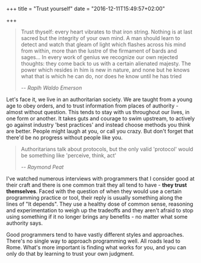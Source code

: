 +++
title = "Trust yourself"
date = "2016-12-11T15:49:57+02:00"

+++

> Trust thyself: every heart vibrates to that iron string. Nothing is at last
> sacred but the integrity of your own mind. A man should learn to detect and
> watch that gleam of light which flashes across his mind from within, more than
> the lustre of the firmament of bards and sages... In every work of genius we
> recognize our own rejected thoughts: they come back to us with a certain
> alienated majesty. The power which resides in him is new in nature, and none but
> he knows what that is which he can do, nor does he know until he has tried
>
> -- <cite> Raplh Waldo Emerson </cite>

Let's face it, we live in an authoritarian society. We are taught from a young
age to obey orders, and to trust information from places of authority - almost
without question. This tends to stay with us throughout our lives, in one form
or another. It takes guts and courage to swim upstream, to actively go against
industry 'best practices' and instead choose methods you think are better.
People might laugh at you, or call you crazy. But don't forget that there'd be
no progress without people like you.

> Authoritarians talk about protocols, but the only valid 'protocol' would be
> something like 'perceive, think, act'
>
> -- <cite> Raymond Peat </cite>

I've watched numerous interviews with programmers that I consider good at their
craft and there is one common trait they all tend to have - **they trust
themselves**. Faced with the question of when they would use a certain
programming practice or tool, their reply is usually something along the lines
of "It depends". They use a healthy dose of common sense, reasoning and
experimentation to weigh up the tradeoffs and they aren't afraid to stop using
something if it no longer brings any benefits - no matter what some authority says.

Good programmers tend to have vastly different styles and approaches. There's no
single way to approach programming well. All roads lead to Rome. What's more
important is finding what works for you, and you can only do that by learning to
trust your own judgment.
